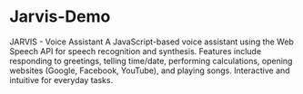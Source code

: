 # Jarvis-Demo
JARVIS - Voice Assistant A JavaScript-based voice assistant using the Web Speech API for speech recognition and synthesis. Features include responding to greetings, telling time/date, performing calculations, opening websites (Google, Facebook, YouTube), and playing songs. Interactive and intuitive for everyday tasks.
